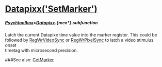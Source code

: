 # [Datapixx('SetMarker')](Datapixx-SetMarker) 
##### [Psychtoolbox](Pyschtoolbox)>[Datapixx](Datapixx).{mex*} subfunction


Latch the current Datapixx time value into the marker register. This could be  
followed by [RegWrVideoSync](RegWrVideoSync) or [RegWrPixelSync](RegWrPixelSync) to latch a video stimulus onset  
timetag with microsecond precision.  
  


###See also:
[GetMarker](Datapixx-GetMarker)
